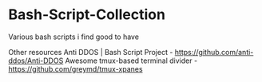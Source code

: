# Bash-Script-Collection
Various bash scripts i find good to have

Other resources
Anti DDOS | Bash Script Project - https://github.com/anti-ddos/Anti-DDOS
Awesome tmux-based terminal divider - https://github.com/greymd/tmux-xpanes
